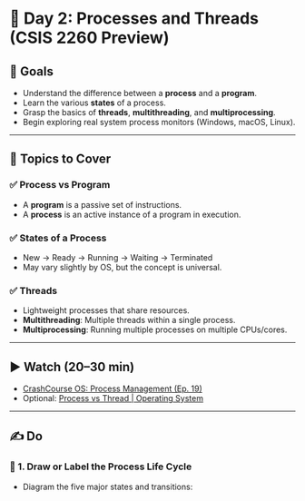 # 📅 Day 2: Processes and Threads (CSIS 2260 Preview)

## 🎯 Goals

- Understand the difference between a **process** and a **program**.
- Learn the various **states** of a process.
- Grasp the basics of **threads**, **multithreading**, and **multiprocessing**.
- Begin exploring real system process monitors (Windows, macOS, Linux).

---

## 📘 Topics to Cover

### ✅ Process vs Program

- A **program** is a passive set of instructions.
- A **process** is an active instance of a program in execution.

### ✅ States of a Process

- New → Ready → Running → Waiting → Terminated
- May vary slightly by OS, but the concept is universal.

### ✅ Threads

- Lightweight processes that share resources.
- **Multithreading**: Multiple threads within a single process.
- **Multiprocessing**: Running multiple processes on multiple CPUs/cores.

---

## ▶️ Watch (20–30 min)

- [CrashCourse OS: Process Management (Ep. 19)](https://www.youtube.com/watch?v=xpSdPPUpfhE)
- Optional: [Process vs Thread | Operating System](https://www.youtube.com/watch?v=K5i6VJTu5AU)

---

## ✍️ Do

### 🧠 1. Draw or Label the Process Life Cycle

- Diagram the five major states and transitions:
